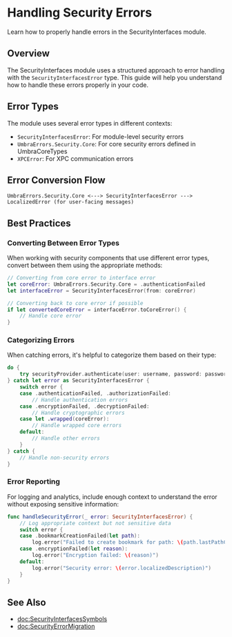 # Handling Security Errors

Learn how to properly handle errors in the SecurityInterfaces module.

## Overview

The SecurityInterfaces module uses a structured approach to error handling with the `SecurityInterfacesError` type. This guide will help you understand how to handle these errors properly in your code.

## Error Types

The module uses several error types in different contexts:

- `SecurityInterfacesError`: For module-level security errors
- `UmbraErrors.Security.Core`: For core security errors defined in UmbraCoreTypes
- `XPCError`: For XPC communication errors

## Error Conversion Flow

```
UmbraErrors.Security.Core <---> SecurityInterfacesError ---> LocalizedError (for user-facing messages)
```

## Best Practices

### Converting Between Error Types

When working with security components that use different error types, convert between them using the appropriate methods:

```swift
// Converting from core error to interface error
let coreError: UmbraErrors.Security.Core = .authenticationFailed
let interfaceError = SecurityInterfacesError(from: coreError)

// Converting back to core error if possible
if let convertedCoreError = interfaceError.toCoreError() {
    // Handle core error
}
```

### Categorizing Errors

When catching errors, it's helpful to categorize them based on their type:

```swift
do {
    try securityProvider.authenticate(user: username, password: password)
} catch let error as SecurityInterfacesError {
    switch error {
    case .authenticationFailed, .authorizationFailed:
        // Handle authentication errors
    case .encryptionFailed, .decryptionFailed:
        // Handle cryptographic errors
    case let .wrapped(coreError):
        // Handle wrapped core errors
    default:
        // Handle other errors
    }
} catch {
    // Handle non-security errors
}
```

### Error Reporting

For logging and analytics, include enough context to understand the error without exposing sensitive information:

```swift
func handleSecurityError(_ error: SecurityInterfacesError) {
    // Log appropriate context but not sensitive data
    switch error {
    case .bookmarkCreationFailed(let path):
        log.error("Failed to create bookmark for path: \(path.lastPathComponent)")
    case .encryptionFailed(let reason):
        log.error("Encryption failed: \(reason)")
    default:
        log.error("Security error: \(error.localizedDescription)")
    }
}
```

## See Also

- <doc:SecurityInterfacesSymbols>
- <doc:SecurityErrorMigration>
